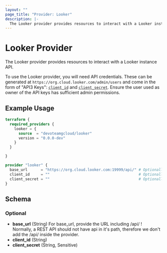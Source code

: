```yaml
---
layout: ""
page_title: "Provider: Looker"
description: |-
  The Looker provider provides resources to interact with a Looker instance API.
---
```


# Looker Provider

The Looker provider provides resources to interact with a Looker instance API.

To use the Looker provider, you will need API credentials. These can be generated at `https://org.cloud.looker.com/admin/users` and come in the form of "API3 Keys": <abbr title="\b[a-zA-Z0-9]{20}\b">`client_id`</abbr> and <abbr title="\b[a-zA-Z0-9]{24}\b">`client_secret`</abbr>.
Ensure the user used as owner of the API keys has sufficient admin permissions.


## Example Usage

```terraform
terraform {
  required_providers {
    looker = {
      source  = "devoteamgcloud/looker"
      version = "0.0.0-dev"
    }
  }

}

provider "looker" {
  base_url      = "https://org.cloud.looker.com:19999/api/" # Optionally use env var LOOKER_BASE_URL
  client_id     = ""                                        # Optionally use env var LOOKER_API_CLIENT_ID
  client_secret = ""                                        # Optionally use env var LOOKER_API_CLIENT_SECRET
}
```

<!-- schema generated by tfplugindocs -->
## Schema

### Optional

- **base_url** (String) For base_url, provide the URL including /api/ ! Normally, a REST API should not have api in it's path, therefore we don't add the /api/ inside the provider.
- **client_id** (String)
- **client_secret** (String, Sensitive)